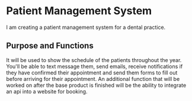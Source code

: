 # Patient Management System
I am creating a patient management system for a dental practice.

## Purpose and Functions
It will be used to show the schedule of the patients throughout the year. You'll be able to text message them, send emails, receive notifications if they have confirmed their appointment and send them forms to fill out before arriving for their appointment. An additional function that will be worked on after the base product is finished will be the ability to integrate an api into a website for booking.